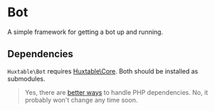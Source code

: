 # Bot

A simple framework for getting a bot up and running.

## Dependencies

`Huxtable\Bot` requires [Huxtable\Core](https://github.com/huxtable/core). Both should be installed as submodules.

> Yes, there are [better ways](https://getcomposer.org) to handle PHP dependencies. No, it probably won't change any time soon.
